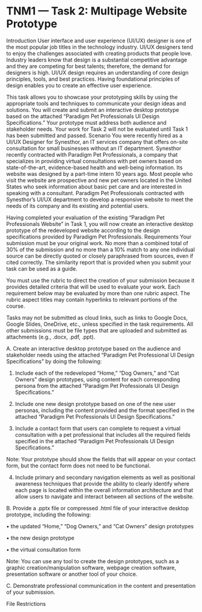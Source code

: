 # TNM1 — Task 2: Multipage Website Prototype
Introduction
User interface and user experience (UI/UX) designer is one of the most popular job titles in the technology industry. UI/UX designers tend to enjoy the challenges associated with creating products that people love. Industry leaders know that design is a substantial competitive advantage and they are competing for best talents; therefore, the demand for designers is high. UI/UX design requires an understanding of core design principles, tools, and best practices. Having foundational principles of design enables you to create an effective user experience.

This task allows you to showcase your prototyping skills by using the appropriate tools and techniques to communicate your design ideas and solutions. You will create and submit an interactive desktop prototype based on the attached “Paradigm Pet Professionals UI Design Specifications.” Your prototype must address both audience and stakeholder needs. Your work for Task 2 will not be evaluated until Task 1 has been submitted and passed.
Scenario
You were recently hired as a UI/UX Designer for Synesthor, an IT services company that offers on-site consultation for small businesses without an IT department. Synesthor recently contracted with Paradigm Pet Professionals, a company that specializes in providing virtual consultations with pet owners based on state-of-the-art, evidence-based health and well-being information. Its website was designed by a part-time intern 10 years ago. Most people who visit the website are prospective and new pet owners located in the United States who seek information about basic pet care and are interested in speaking with a consultant. Paradigm Pet Professionals contracted with Synesthor’s UI/UX department to develop a responsive website to meet the needs of its company and its existing and potential users.

Having completed your evaluation of the existing “Paradigm Pet Professionals Website” in Task 1, you will now create an interactive desktop prototype of the redeveloped website according to the design specifications provided by Paradigm Pet Professionals.
Requirements
Your submission must be your original work. No more than a combined total of 30% of the submission and no more than a 10% match to any one individual source can be directly quoted or closely paraphrased from sources, even if cited correctly. The similarity report that is provided when you submit your task can be used as a guide.

 

You must use the rubric to direct the creation of your submission because it provides detailed criteria that will be used to evaluate your work. Each requirement below may be evaluated by more than one rubric aspect. The rubric aspect titles may contain hyperlinks to relevant portions of the course.

 

Tasks may not be submitted as cloud links, such as links to Google Docs, Google Slides, OneDrive, etc., unless specified in the task requirements. All other submissions must be file types that are uploaded and submitted as attachments (e.g., .docx, .pdf, .ppt).

 

A.  Create an interactive desktop prototype based on the audience and stakeholder needs using the attached “Paradigm Pet Professional UI Design Specifications” by doing the following:

1.  Include each of the redeveloped “Home,” “Dog Owners,” and “Cat Owners” design prototypes, using content for each corresponding persona from the attached “Paradigm Pet Professionals UI Design Specifications.”

2.  Include one new design prototype based on one of the new user personas, including the content provided and the format specified in the attached “Paradigm Pet Professionals UI Design Specifications.”

3.  Include a contact form that users can complete to request a virtual consultation with a pet professional that includes all the required fields specified in the attached “Paradigm Pet Professionals UI Design Specifications.”




Note: Your prototype should show the fields that will appear on your contact form, but the contact form does not need to be functional.



4.  Include primary and secondary navigation elements as well as positional awareness techniques that provide the ability to clearly identify where each page is located within the overall information architecture and that allow users to navigate and interact between all sections of the website. 

 

B.  Provide a .pptx file or compressed .html file of your interactive desktop prototype, including the following:

•  the updated “Home,” “Dog Owners,” and “Cat Owners” design prototypes

•  the new design prototype

•  the virtual consultation form

 

Note: You can use any tool to create the design prototypes, such as a graphic creation/manipulation software, webpage creation software, presentation software or another tool of your choice.

 

C.  Demonstrate professional communication in the content and presentation of your submission.

File Restrictions
